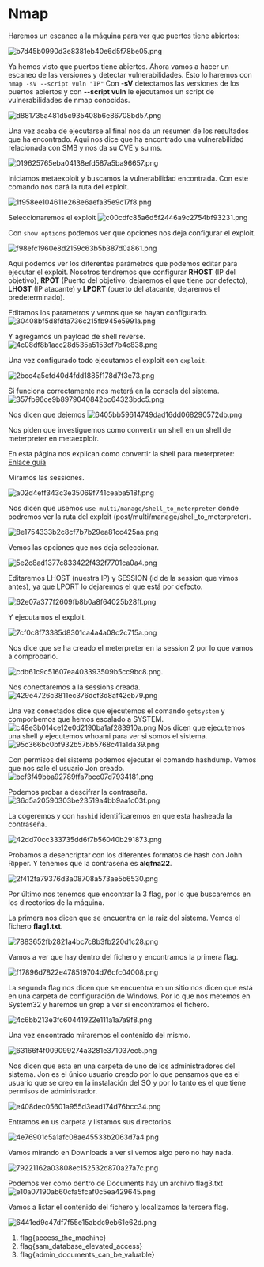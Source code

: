 # Nmap

Haremos un escaneo a la máquina para ver que puertos tiene abiertos: 

![b7d45b0990d3e8381eb40e6d5f78be05.png](img/b7d45b0990d3e8381eb40e6d5f78be05.png)

Ya hemos visto que puertos tiene abiertos. Ahora vamos a hacer un escaneo de las versiones y detectar vulnerabilidades. Esto lo haremos con `nmap -sV --script vuln "IP"`
Con -**sV** detectamos las versiones de los puertos abiertos y con **--script vuln** le ejecutamos un script de vulnerabilidades de nmap conocidas. 

![d881735a481d5c935408b6e86708bd57.png](img/d881735a481d5c935408b6e86708bd57.png)

Una vez acaba de ejecutarse al final nos da un resumen de los resultados que ha encontrado. Aqui nos dice que ha encontrado una vulnerabilidad relacionada con SMB y nos da su CVE y su ms. 

![019625765eba04138efd587a5ba96657.png](img/019625765eba04138efd587a5ba96657.png)

Iniciamos metaexploit y buscamos la vulnerabilidad encontrada. Con este comando nos dará la ruta del exploit. 

![1f958ee104611e268e6aefa35e9c17f8.png](img/1f958ee104611e268e6aefa35e9c17f8.png)

Seleccionaremos el exploit 
![c00cdfc85a6d5f2446a9c2754bf93231.png](img/c00cdfc85a6d5f2446a9c2754bf93231.png)

Con `show options` podemos ver que opciones nos deja configurar el exploit. 

![f98efc1960e8d2159c63b5b387d0a861.png](img/f98efc1960e8d2159c63b5b387d0a861.png)

Aquí podemos ver los diferentes parámetros que podemos editar para ejecutar el exploit. Nosotros tendremos que configurar **RHOST** (IP del objetivo), **RPOT** (Puerto del objetivo, dejaremos el que tiene por defecto), **LHOST** (IP atacante) y **LPORT** (puerto del atacante, dejaremos el predeterminado). 

Editamos los parametros y vemos que se hayan configurado.
![30408bf5d8fdfa736c215fb945e5991a.png](img/30408bf5d8fdfa736c215fb945e5991a.png)

Y agregamos un payload de shell reverse.
![4c08df8b1acc28d535a5153cf7b4c838.png](img/4c08df8b1acc28d535a5153cf7b4c838.png)

Una vez configurado todo ejecutamos el exploit con `exploit`.

![2bcc4a5cfd40d4fdd1885f178d7f3e73.png](img/2bcc4a5cfd40d4fdd1885f178d7f3e73.png)

Si funciona correctamente nos meterá en la consola del sistema.
![357fb96ce9b8979040842bc64323bdc5.png](img/357fb96ce9b8979040842bc64323bdc5.png)

Nos dicen que dejemos 
![6405bb59614749dad16dd068290572db.png](img/6405bb59614749dad16dd068290572db.png)

Nos piden que investiguemos como convertir un shell en un shell de meterpreter en metaexploir. 

En esta página nos explican como convertir la shell para meterpreter: [Enlace guía](https://docs.metasploit.com/docs/pentesting/metasploit-guide-upgrading-shells-to-meterpreter.html)

Miramos las sessiones.

![a02d4eff343c3e35069f741ceaba518f.png](img/a02d4eff343c3e35069f741ceaba518f.png)

Nos dicen que usemos `use multi/manage/shell_to_meterpreter` donde podremos ver la ruta del exploit (post/multi/manage/shell_to_meterpreter).

![8e1754333b2c8cf7b7b29ea81cc425aa.png](img/8e1754333b2c8cf7b7b29ea81cc425aa.png)

Vemos las opciones que nos deja seleccionar.

![5e2c8ad1377c833422f432f7701ca0a4.png](img/5e2c8ad1377c833422f432f7701ca0a4.png)

Editaremos LHOST (nuestra IP) y SESSION (id de la session que vimos antes), ya que LPORT lo dejaremos el que está por defecto. 

![62e07a377f2609fb8b0a8f64025b28ff.png](img/62e07a377f2609fb8b0a8f64025b28ff.png)

Y ejecutamos el exploit. 

![7cf0c8f73385d8301ca4a4a08c2c715a.png](img/7cf0c8f73385d8301ca4a4a08c2c715a.png)

Nos dice que se ha creado el meterpreter en la session 2 por lo que vamos a comprobarlo. 

![cdb61c9c51607ea403393509b5cc9bc8.png](img/cdb61c9c51607ea403393509b5cc9bc8.png). 

Nos conectaremos a la sessions creada. 
![429e4726c3811ec376dcf3d8af42eb79.png](img/429e4726c3811ec376dcf3d8af42eb79.png)

Una vez conectados dice que ejecutemos el comando `getsystem` y comporbemos que hemos escalado a SYSTEM.
![c48e3b014ce12e0d2190ba1af283910a.png](img/c48e3b014ce12e0d2190ba1af283910a.png)
Nos dicen que ejecutemos una shell y ejecutemos whoami para ver si somos el sistema. 
![95c366bc0bf932b57bb5768c41a1da39.png](img/95c366bc0bf932b57bb5768c41a1da39.png)


Con permisos del sistema podemos ejecutar el comando hashdump. Vemos que nos sale el usuario Jon creado. 
![bcf3f49bba92789ffa7bcc07d7934181.png](img/bcf3f49bba92789ffa7bcc07d7934181.png)

Podemos probar a descifrar la contraseña. 
![36d5a20590303be23519a4bb9aa1c03f.png](img/36d5a20590303be23519a4bb9aa1c03f.png)

La cogeremos y con `hashid` identificaremos en que esta hasheada la contraseña. 

![42dd70cc333735dd6f7b56040b291873.png](img/42dd70cc333735dd6f7b56040b291873.png)

Probamos a desencriptar con los diferentes formatos de hash con John Ripper. Y tenemos que la contraseña es **alqfna22**. 

![2f412fa79376d3a08708a573ae5b6530.png](img/2f412fa79376d3a08708a573ae5b6530.png)

Por último nos tenemos que encontrar la 3 flag, por lo que buscaremos en los directorios de la máquina.

La primera nos dicen que se encuentra en la raiz del sistema. Vemos el fichero **flag1.txt**. 

![7883652fb2821a4bc7c8b3fb220d1c28.png](img/7883652fb2821a4bc7c8b3fb220d1c28.png)

Vamos a ver que hay dentro del fichero y encontramos la primera flag. 


![f17896d7822e478519704d76cfc04008.png](img/f17896d7822e478519704d76cfc04008.png)

La segunda flag nos dicen que se encuentra en un sitio nos dicen que está en una carpeta de configuración de Windows. Por lo que nos metemos en System32 y haremos un grep a ver si encontramos el fichero. 

![4c6bb213e3fc60441922e111a1a7a9f8.png](img/4c6bb213e3fc60441922e111a1a7a9f8.png)

Una vez encontrado miraremos el contenido del mismo. 

![63166f4f009099274a3281e371037ec5.png](img/63166f4f009099274a3281e371037ec5.png)

Nos dicen que esta en una carpeta de uno de los administradores del sistema. Jon es el único usuario creado por lo que pensamos que es el usuario que se creo en la instalación del SO y por lo tanto es el que tiene permisos de administrador. 

![e408dec05601a955d3ead174d76bcc34.png](img/e408dec05601a955d3ead174d76bcc34.png)

Entramos en us carpeta y listamos sus directorios. 

![4e76901c5a1afc08ae45533b2063d7a4.png](img/4e76901c5a1afc08ae45533b2063d7a4.png)


Vamos mirando en Downloads a ver si vemos algo pero no hay nada.

![79221162a03808ec152532d870a27a7c.png](img/79221162a03808ec152532d870a27a7c.png)

Podemos ver como dentro de Documents hay un archivo flag3.txt
![e10a07190ab60cfa5fcaf0c5ea429645.png](img/e10a07190ab60cfa5fcaf0c5ea429645.png)

Vamos a listar el contenido del fichero y localizamos la tercera flag. 

![6441ed9c47df7f55e15abdc9eb61e62d.png](img/6441ed9c47df7f55e15abdc9eb61e62d.png)


1. flag{access_the_machine}
2. flag{sam_database_elevated_access}
3. flag{admin_documents_can_be_valuable}
